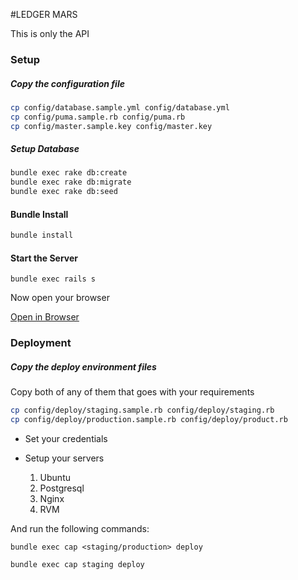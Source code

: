 #LEDGER MARS

This is only the API

### Setup
 
##### Copy the configuration file
```bash
cp config/database.sample.yml config/database.yml
cp config/puma.sample.rb config/puma.rb
cp config/master.sample.key config/master.key
```

##### Setup Database
```bash
bundle exec rake db:create
bundle exec rake db:migrate
bundle exec rake db:seed
```

#### Bundle Install

```bash
bundle install
```

#### Start the Server

```
bundle exec rails s
```

Now open your browser

[Open in Browser](https://localhost:3000)

### Deployment

##### Copy the deploy environment files

Copy both of any of them that goes with your requirements

```bash
cp config/deploy/staging.sample.rb config/deploy/staging.rb
cp config/deploy/production.sample.rb config/deploy/product.rb
```

* Set your credentials

* Setup your servers
    1. Ubuntu
    2. Postgresql
    3. Nginx
    4. RVM

And run the following commands:

`bundle exec cap <staging/production> deploy`

```bash
bundle exec cap staging deploy

```
